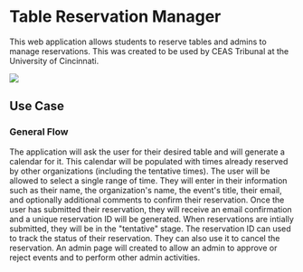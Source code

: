# Table Reservation Manager
This web application allows students to reserve tables and admins to manage reservations. This was created to be used by CEAS Tribunal at the University of Cincinnati.

![](https://github.com/mihi-r/table-reservation-manager/workflows/Project%20CI/badge.svg)

## Use Case
### General Flow
The application will ask the user for their desired table and will generate a calendar for it. This calendar will be populated with times already reserved by other organizations (including the tentative times). The user will be allowed to select a single range of time. They will enter in their information such as their name, the organization's name, the event's title, their email, and optionally additional comments to confirm their reservation. Once the user has submitted their reservation, they will receive an email confirmation and a unique reservation ID will be generated. When reservations are intially submitted, they will be in the "tentative" stage. The reservation ID can used to track the status of their reservation. They can also use it to cancel the reservation. An admin page will created to allow an admin to approve or reject events and to perform other admin activities.
